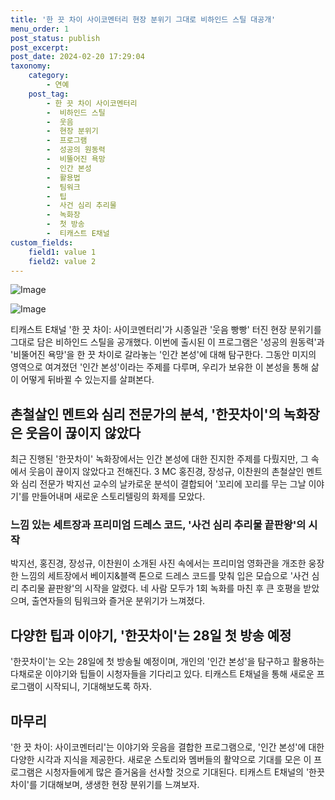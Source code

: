 ```yaml
---
title: '한 끗 차이 사이코멘터리 현장 분위기 그대로 비하인드 스틸 대공개'
menu_order: 1
post_status: publish
post_excerpt: 
post_date: 2024-02-20 17:29:04
taxonomy:
    category:
        - 연예
    post_tag:
        - 한 끗 차이 사이코멘터리
        -  비하인드 스틸
        -  웃음
        -  현장 분위기
        -  프로그램
        -  성공의 원동력
        -  비뚤어진 욕망
        -  인간 본성
        -  활용법
        -  팀워크
        -  팁
        -  사건 심리 추리물
        -  녹화장
        -  첫 방송
        -  티캐스트 E채널
custom_fields:
    field1: value 1
    field2: value 2
---
```


![Image](https://mimgnews.pstatic.net/image/312/2024/02/19/0000649701_001_20240219094101343.jpg?type=w540)

![Image](https://ssl.pstatic.net/mimgnews/image/312/2024/02/19/0000649701_002_20240219094101381.jpg?type=w540)

티캐스트 E채널 '한 끗 차이: 사이코멘터리'가 시종일관 '웃음 빵빵' 터진 현장 분위기를 그대로 담은 비하인드 스틸을 공개했다. 이번에 출시된 이 프로그램은 '성공의 원동력'과 '비뚤어진 욕망'을 한 끗 차이로 갈라놓는 '인간 본성'에 대해 탐구한다. 그동안 미지의 영역으로 여겨졌던 '인간 본성'이라는 주제를 다루며, 우리가 보유한 이 본성을 통해 삶이 어떻게 뒤바뀔 수 있는지를 살펴본다.
## 촌철살인 멘트와 심리 전문가의 분석, '한끗차이'의 녹화장은 웃음이 끊이지 않았다
최근 진행된 '한끗차이' 녹화장에서는 인간 본성에 대한 진지한 주제를 다뤘지만, 그 속에서 웃음이 끊이지 않았다고 전해진다. 3 MC 홍진경, 장성규, 이찬원의 촌철살인 멘트와 심리 전문가 박지선 교수의 날카로운 분석이 결합되어 '꼬리에 꼬리를 무는 그날 이야기'를 만들어내며 새로운 스토리텔링의 화제를 모았다. 
### 느낌 있는 세트장과 프리미엄 드레스 코드, '사건 심리 추리물 끝판왕'의 시작
박지선, 홍진경, 장성규, 이찬원이 소개된 사진 속에서는 프리미엄 영화관을 개조한 웅장한 느낌의 세트장에서 베이지&블랙 톤으로 드레스 코드를 맞춰 입은 모습으로 '사건 심리 추리물 끝판왕'의 시작을 알렸다. 네 사람 모두가 1회 녹화를 마친 후 큰 호평을 받았으며, 출연자들의 팀워크와 즐거운 분위기가 느껴졌다.
## 다양한 팁과 이야기, '한끗차이'는 28일 첫 방송 예정
'한끗차이'는 오는 28일에 첫 방송될 예정이며, 개인의 '인간 본성'을 탐구하고 활용하는 다채로운 이야기와 팁들이 시청자들을 기다리고 있다. 티캐스트 E채널을 통해 새로운 프로그램이 시작되니, 기대해보도록 하자.
## 마무리
'한 끗 차이: 사이코멘터리'는 이야기와 웃음을 결합한 프로그램으로, '인간 본성'에 대한 다양한 시각과 지식을 제공한다. 새로운 스토리와 멤버들의 활약으로 기대를 모은 이 프로그램은 시청자들에게 많은 즐거움을 선사할 것으로 기대된다. 티캐스트 E채널의 '한끗차이'를 기대해보며, 생생한 현장 분위기를 느껴보자.
